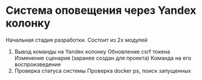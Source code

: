 # Система оповещения через Yandex колонку

Начальная стадия разработки.
Состоит из 2х модулей
1. Вывод команды на Yandex колонку
    Обновление csrf токена
    Изменение сценария (заранее создан для проекта)
    Команда на его воспроизведение
2. Проверка статуса системы
    Проверка docker ps, поиск запущенных
